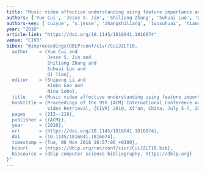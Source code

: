 ```yaml
---
title: "Music video affective understanding using feature importance analysis"
authors: ['Yue Cui', 'Jesse S. Jin', 'Shiliang Zhang', 'Suhuai Luo', 'Qi Tian 0001']
authors-key: ['cuiyue', 's.jesse', 'zhangshiliang', 'luosuhuai', 'tianqi']
year: "2010"
article-link: "https://doi.org/10.1145/1816041.1816074"
venue: "CIVR"
bibex: "@inproceedings{DBLP:conf/civr/CuiJZLT10,
  author    = {Yue Cui and
               Jesse S. Jin and
               Shiliang Zhang and
               Suhuai Luo and
               Qi Tian},
  editor    = {Shipeng Li and
               Xinbo Gao and
               Nicu Sebe},
  title     = {Music video affective understanding using feature importance analysis},
  booktitle = {Proceedings of the 9th {ACM} International Conference on Image and
               Video Retrieval, {CIVR} 2010, Xi'an, China, July 5-7, 2010},
  pages     = {213--219},
  publisher = {{ACM}},
  year      = {2010},
  url       = {https://doi.org/10.1145/1816041.1816074},
  doi       = {10.1145/1816041.1816074},
  timestamp = {Tue, 06 Nov 2018 16:57:06 +0100},
  biburl    = {https://dblp.org/rec/conf/civr/CuiJZLT10.bib},
  bibsource = {dblp computer science bibliography, https://dblp.org}
}"
---
```

